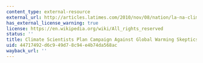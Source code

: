 ```yaml
---
content_type: external-resource
external_url: http://articles.latimes.com/2010/nov/08/nation/la-na-climate-scientists-20101108
has_external_license_warning: true
license: https://en.wikipedia.org/wiki/All_rights_reserved
status: ''
title: Climate Scientists Plan Campaign Against Global Warming Skeptics
uid: 44717492-d6c9-49d7-8c94-e4b74da568ac
wayback_url: ''
---
```

